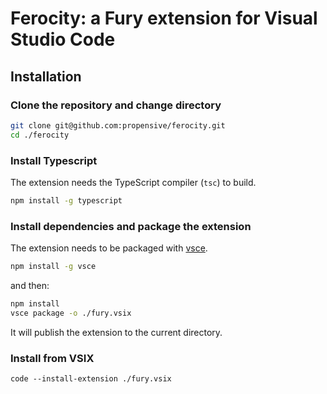 # Ferocity: a Fury extension for Visual Studio Code 

## Installation

### Clone the repository and change directory
```sh
git clone git@github.com:propensive/ferocity.git
cd ./ferocity
```

### Install Typescript
The extension needs the TypeScript compiler (`tsc`) to build.
```sh
npm install -g typescript
```

### Install dependencies and package the extension
The extension needs to be packaged with [vsce](https://github.com/microsoft/vscode-vsce).
```sh
npm install -g vsce
```

and then:
```sh
npm install
vsce package -o ./fury.vsix
```

It will publish the extension to the current directory.

### Install from VSIX
```
code --install-extension ./fury.vsix
```
